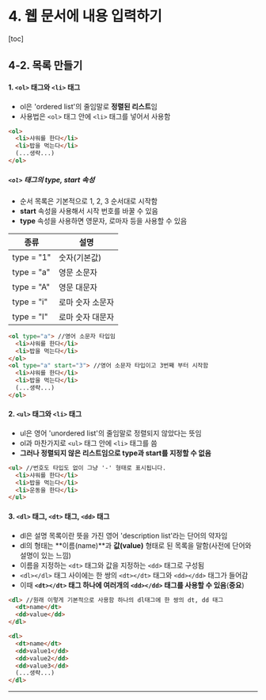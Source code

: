 # 4. 웹 문서에 내용 입력하기

[toc]

## 4-2. 목록 만들기

#### 1. `<ol>` 태그와 `<li>` 태그

-  ol은 'ordered list'의 줄임말로 **정렬된 리스트**임
- 사용법은  `<ol>` 태그 안에  `<li>` 태그를 넣어서 사용함

~~~html
<ol>
  <li>샤워를 한다</li>
  <li>밥을 먹는다</li>
  (...생략...)
</ol>
~~~

#####  `<ol>` 태그의 type, start 속성

- 순서 목록은 기본적으로 1, 2, 3 순서대로 시작함
- **start** 속성을 사용해서 시작 번호를 바꿀 수 있음
- **type** 속성을 사용하면 영문자, 로마자 등을 사용할 수 있음

| 종류       | 설명             |
| ---------- | ---------------- |
| type = "1" | 숫자(기본값)     |
| type = "a" | 영문 소문자      |
| type = "A" | 영문 대문자      |
| type = "i" | 로마 숫자 소문자 |
| type = "I" | 로마 숫자 대문자 |

~~~html
<ol type="a"> //영어 소문자 타입임 
  <li>샤워를 한다</li>
  <li>밥을 먹는다</li>
</ol>
<ol type="a" start="3"> //영어 소문자 타입이고 3번째 부터 시작함
  <li>샤워를 한다</li>
  <li>밥을 먹는다</li>
  (...생략...)
</ol>
~~~



#### 2. `<ul>` 태그와 `<li>` 태그

- ul은 영어 'unordered list'의 줄임말로 정렬되지 않았다는 뜻임
- ol과 마찬가지로 `<ul>` 태그 안에 `<li>` 태그를 씀
- **그러나 정렬되지 않은 리스트임으로 type과 start를 지정할 수 없음**

~~~html
<ul> //번호도 타입도 없이 그냥 '-' 형태로 표시됩니다.
  <li>샤워를 한다</li>
  <li>밥을 먹는다</li>
  <li>운동을 한다</li>
</ul>
~~~



#### 3.  `<dl>` 태그,  `<dt>` 태그,  `<dd>` 태그

- dl은 설명 목록이란 뜻을 가진 영어 'description list'라는 단어의 약자임
- dl의 형태는 **이름(name)**과 **값(value)** 형태로 된 목록을 말함(사전에 단어와 설명이 있는 느낌)
- 이름을 지정하는  `<dt>` 태그와 값을 지정하는  `<dd>` 태그로 구성됨
-  `<dl></dl>` 태그 사이에는 한 쌍의  `<dt></dt>` 태그와  `<dd></dd>` 태그가 들어감
- 이때 **`<dt></dt>` 태그 하나에 여러개의  `<dd></dd>` 태그를 사용할 수 있음**(**중요**)

~~~html
<dl> //원래 이렇게 기본적으로 사용함 하나의 dl태그에 한 쌍의 dt, dd 태그
  <dt>name</dt>
  <dd>value</dd>
</dl>
~~~

~~~html
<dl> 
  <dt>name</dt>
  <dd>value1</dd>
  <dd>value2</dd>
  <dd>value3</dd>
  (...생략...)
</dl>
~~~

<hr />

